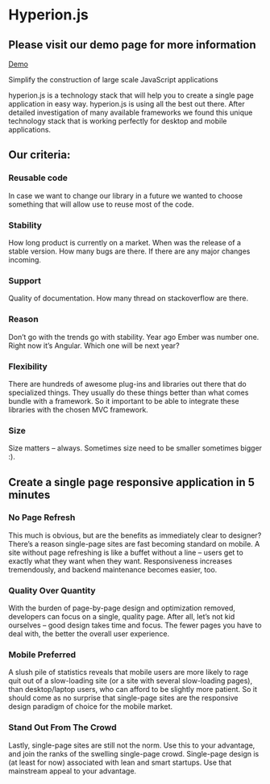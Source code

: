 Hyperion.js
===========

## Please visit our demo page for more information
[Demo](http://jaing.github.io/Hyperion.js/)

Simplify the construction of large scale JavaScript applications

hyperion.js is a technology stack that will help you to create a single page application in easy way. hyperion.js is using all the best out there. After detailed investigation of many available frameworks we found this unique technology stack that is working perfectly for desktop and mobile applications.

## Our criteria:

### Reusable code
In case we want to change our library in a future we wanted to choose something that will allow use to reuse most of the code.

### Stability
How long product is currently on a market. When was the release of a stable version. How many bugs are there. If there are any major changes incoming.

### Support
Quality of documentation. How many thread on stackoverflow are there.

### Reason
Don’t go with the trends go with stability. Year ago Ember was number one. Right now it’s Angular. Which one will be next year?

### Flexibility
There are hundreds of awesome plug-ins and libraries out there that do specialized things. They usually do these things better than what comes bundle with a framework. So it important to be able to integrate these libraries with the chosen MVC framework.

### Size
Size matters – always. Sometimes size need to be smaller sometimes bigger :).

## Create a single page responsive application in 5 minutes

### No Page Refresh
This much is obvious, but are the benefits as immediately clear to designer? There’s a reason single-page sites are fast becoming standard on mobile. A site without page refreshing is like a buffet without a line – users get to exactly what they want when they want. Responsiveness increases tremendously, and backend maintenance becomes easier, too.

### Quality Over Quantity
With the burden of page-by-page design and optimization removed, developers can focus on a single, quality page. After all, let’s not kid ourselves – good design takes time and focus. The fewer pages you have to deal with, the better the overall user experience.

### Mobile Preferred
A slush pile of statistics reveals that mobile users are more likely to rage quit out of a slow-loading site (or a site with several slow-loading pages), than desktop/laptop users, who can afford to be slightly more patient. So it should come as no surprise that single-page sites are the responsive design paradigm of choice for the mobile market.

### Stand Out From The Crowd
Lastly, single-page sites are still not the norm. Use this to your advantage, and join the ranks of the swelling single-page crowd. Single-page design is (at least for now) associated with lean and smart startups. Use that mainstream appeal to your advantage.